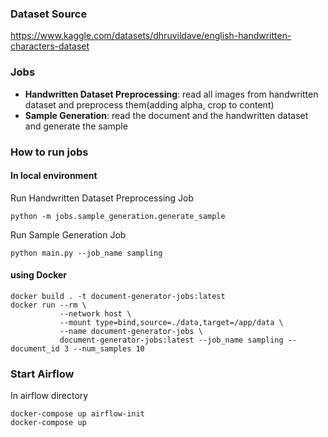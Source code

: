 ### Dataset Source
https://www.kaggle.com/datasets/dhruvildave/english-handwritten-characters-dataset

### Jobs
- <b>Handwritten Dataset Preprocessing</b>: read all images from handwritten dataset and preprocess them(adding alpha, crop to content)
- <b>Sample Generation</b>: read the document and the handwritten dataset and generate the sample


### How to run jobs

#### In local environment

Run Handwritten Dataset Preprocessing Job
```
python -m jobs.sample_generation.generate_sample 
```

Run Sample Generation Job
```
python main.py --job_name sampling
```

#### using Docker
```
docker build . -t document-generator-jobs:latest
docker run --rm \
           --network host \
           --mount type=bind,source=./data,target=/app/data \
           --name document-generator-jobs \
           document-generator-jobs:latest --job_name sampling --document_id 3 --num_samples 10
```

### Start Airflow
In airflow directory
```
docker-compose up airflow-init
docker-compose up
```